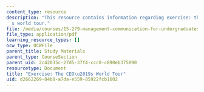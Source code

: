 ```yaml
---
content_type: resource
description: "This resource contains information regarding exercise: the CEO\u2019\
  s world tour."
file: /media/courses/15-279-management-communication-for-undergraduates-fall-2012/d266226984b8a7dae55985922fcb1602_MIT15_279F12_ceoWorldTr.pdf
file_type: application/pdf
learning_resource_types: []
ocw_type: OCWFile
parent_title: Study Materials
parent_type: CourseSection
parent_uid: 2c42035c-27d5-37f4-ccc0-c890eb375090
resourcetype: Document
title: "Exercise: The CEO\u2019s World Tour"
uid: d2662269-84b8-a7da-e559-85922fcb1602
---
```

